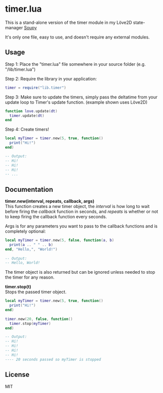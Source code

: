 # timer.lua
This is a stand-alone version of the timer module in my Löve2D state-manager [Soupy](https://github.com/Loucee/Soupy)

It's only one file, easy to use, and doesn't require any external modules.

## Usage
Step 1: Place the "timer.lua" file somewhere in your source folder (e.g. "/lib/timer.lua")

Step 2: Require the library in your application:
```lua
timer = require("lib.timer")
```

Step 3: Make sure to update the timers, simply pass the deltatime from your update loop to Timer's update function. (example shown uses Löve2D)
```lua
function love.update(dt)
  timer.update(dt)
end
```

Step 4: Create timers!
```lua
local myTimer = timer.new(5, true, function()
  print("Hi!")
end)

-- Output:
-- Hi!
-- Hi!
-- Hi!
-- ...
```

## Documentation
**timer.new(interval, repeats, callback, args)**<br/>
This function creates a new timer object, the *interval* is how long to wait before firing the *callback* function in seconds, and *repeats* is whether or not to keep firing the callback function every <interval> seconds.
  
Args is for any parameters you want to pass to the callback functions and is completely optional:
```lua
local myTimer = timer.new(5, false, function(a, b)
  print(a .. " " .. b)
end, "Hello,", "World!")
  
-- Output:
-- Hello, World!
```
  
The timer object is also returned but can be ignored unless needed to stop the timer for any reason.
  
**timer.stop(t)**<br/>
Stops the passed timer object.

```lua
local myTimer = timer.new(5, true, function()
  print("Hi!")
end)
  
timer.new(20, false, function()
  timer.stop(myTimer)
end)

-- Output:
-- Hi!
-- Hi!
-- Hi!
-- Hi!
---- 20 seconds passed so myTimer is stopped
```

## License
MIT
